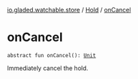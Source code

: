 [io.gladed.watchable.store](../index.md) / [Hold](index.md) / [onCancel](./on-cancel.md)

# onCancel

`abstract fun onCancel(): `[`Unit`](https://kotlinlang.org/api/latest/jvm/stdlib/kotlin/-unit/index.html)

Immediately cancel the hold.

